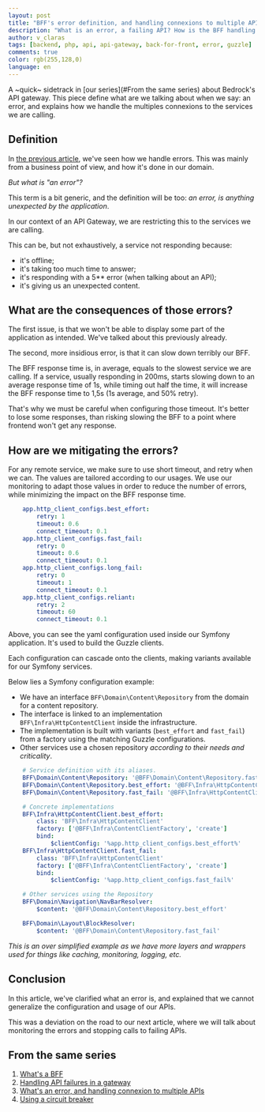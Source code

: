 ```yaml
---
layout: post
title: "BFF's error definition, and handling connexions to multiple API"
description: "What is an error, a failing API? How is the BFF handling connexions to multiple API?"
author: v_claras
tags: [backend, php, api, api-gateway, back-for-front, error, guzzle]
comments: true
color: rgb(255,128,0)
language: en
---
```


A ~quick~ sidetrack in [our series](#From the same series) about Bedrock's API gateway.
This piece define what are we talking about when we say: an error, and explains how we handle the multiples connexions to the services we are calling.

## Definition

In [the previous article](/2022/08/12/backend-fallbacks), we've seen how we handle errors.
This was mainly from a business point of view, and how it's done in our domain.

*But what is "an error"?*

This term is a bit generic, and the definition will be too: *an error, is anything unexpected by the application*.

In our context of an API Gateway, we are restricting this to the services we are calling.

This can be, but not exhaustively, a service not responding because:
* it's offline;
* it's taking too much time to answer;
* it's responding with a 5** error (when talking about an API);
* it's giving us an unexpected content.

## What are the consequences of those errors?

The first issue, is that we won't be able to display some part of the application as intended.
We've talked about this previously already.

The second, more insidious error, is that it can slow down terribly our BFF.

The BFF response time is, in average, equals to the slowest service we are calling.
If a service, usually responding in 200ms, starts slowing down to an average response time of 1s, while timing out half the time, it will increase the BFF response time to 1,5s (1s average, and 50% retry).

That's why we must be careful when configuring those timeout.
It's better to lose some responses, than risking slowing the BFF to a point where frontend won't get any response.

## How are we mitigating the errors?

For any remote service, we make sure to use short timeout, and retry when we can.
The values are tailored according to our usages.
We use our monitoring to adapt those values in order to reduce the number of errors, while minimizing the impact on the BFF response time. 

```yaml
    app.http_client_configs.best_effort:
        retry: 1
        timeout: 0.6
        connect_timeout: 0.1
    app.http_client_configs.fast_fail:
        retry: 0
        timeout: 0.6
        connect_timeout: 0.1
    app.http_client_configs.long_fail:
        retry: 0
        timeout: 1
        connect_timeout: 0.1
    app.http_client_configs.reliant:
        retry: 2
        timeout: 60
        connect_timeout: 0.1
```
Above, you can see the yaml configuration used inside our Symfony application. It's used to build the Guzzle clients.

Each configuration can cascade onto the clients, making variants available for our Symfony services.

Below lies a Symfony configuration example:
* We have an interface `BFF\Domain\Content\Repository` from the domain for a content repository.
* The interface is linked to an implementation `BFF\Infra\HttpContentClient` inside the infrastructure.
* The implementation is built with variants (`best_effort` and `fast_fail`) from a factory using the matching Guzzle configurations.
* Other services use a chosen repository *according to their needs and criticality*.

```yaml
    # Service definition with its aliases.
    BFF\Domain\Content\Repository: '@BFF\Domain\Content\Repository.fast_fail'
    BFF\Domain\Content\Repository.best_effort: '@BFF\Infra\HttpContentClient.best_effort'
    BFF\Domain\Content\Repository.fast_fail: '@BFF\Infra\HttpContentClient.fast_fail'

    # Concrete implementations
    BFF\Infra\HttpContentClient.best_effort:
        class: 'BFF\Infra\HttpContentClient'
        factory: ['@BFF\Infra\ContentClientFactory', 'create']
        bind:
            $clientConfig: '%app.http_client_configs.best_effort%'
    BFF\Infra\HttpContentClient.fast_fail:
        class: 'BFF\Infra\HttpContentClient'
        factory: ['@BFF\Infra\ContentClientFactory', 'create']
        bind:
            $clientConfig: '%app.http_client_configs.fast_fail%'

    # Other services using the Repository
    BFF\Domain\Navigation\NavBarResolver:
        $content: '@BFF\Domain\Content\Repository.best_effort'

    BFF\Domain\Layout\BlockResolver:
        $content: '@BFF\Domain\Content\Repository.fast_fail'
```

_This is an over simplified example as we have more layers and wrappers used for things like caching, monitoring, logging, etc._

## Conclusion

In this article, we've clarified what an error is, and explained that we cannot generalize the configuration and usage of our APIs.

This was a deviation on the road to our next article, where we will talk about monitoring the errors and stopping calls to failing APIs.

## From the same series

1. [What's a BFF](/2022/06/10/backend-bff-intro)
2. [Handling API failures in a gateway](/2022/08/12/backend-fallbacks)
3. [What's an error, and handling connexion to multiple APIs](/2022/08/25/backend-errors-connexions)
4. [Using a circuit breaker](/2022/09/02/backend-circuit-breaker)
